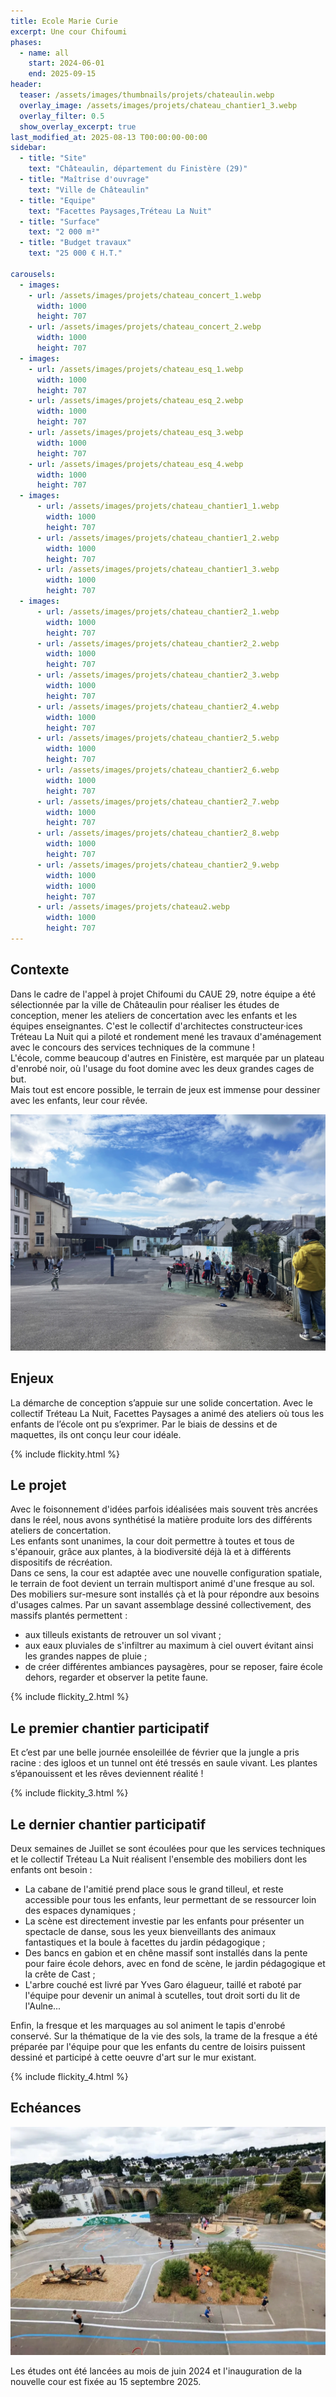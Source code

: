 ```yaml
---
title: Ecole Marie Curie
excerpt: Une cour Chifoumi
phases:
  - name: all
    start: 2024-06-01
    end: 2025-09-15
header:
  teaser: /assets/images/thumbnails/projets/chateaulin.webp
  overlay_image: /assets/images/projets/chateau_chantier1_3.webp
  overlay_filter: 0.5
  show_overlay_excerpt: true
last_modified_at: 2025-08-13 T00:00:00-00:00
sidebar:
  - title: "Site"
    text: "Châteaulin, département du Finistère (29)"
  - title: "Maîtrise d'ouvrage"
    text: "Ville de Châteaulin"
  - title: "Equipe"
    text: "Facettes Paysages,Tréteau La Nuit"
  - title: "Surface"
    text: "2 000 m²"
  - title: "Budget travaux"
    text: "25 000 € H.T."
    
carousels:
  - images:
    - url: /assets/images/projets/chateau_concert_1.webp
      width: 1000
      height: 707
    - url: /assets/images/projets/chateau_concert_2.webp
      width: 1000
      height: 707
  - images:
    - url: /assets/images/projets/chateau_esq_1.webp
      width: 1000
      height: 707
    - url: /assets/images/projets/chateau_esq_2.webp
      width: 1000
      height: 707
    - url: /assets/images/projets/chateau_esq_3.webp
      width: 1000
      height: 707
    - url: /assets/images/projets/chateau_esq_4.webp
      width: 1000
      height: 707
  - images:
      - url: /assets/images/projets/chateau_chantier1_1.webp
        width: 1000
        height: 707
      - url: /assets/images/projets/chateau_chantier1_2.webp
        width: 1000
        height: 707
      - url: /assets/images/projets/chateau_chantier1_3.webp
        width: 1000
        height: 707
  - images:
      - url: /assets/images/projets/chateau_chantier2_1.webp
        width: 1000
        height: 707
      - url: /assets/images/projets/chateau_chantier2_2.webp
        width: 1000
        height: 707
      - url: /assets/images/projets/chateau_chantier2_3.webp
        width: 1000
        height: 707
      - url: /assets/images/projets/chateau_chantier2_4.webp
        width: 1000
        height: 707
      - url: /assets/images/projets/chateau_chantier2_5.webp
        width: 1000
        height: 707
      - url: /assets/images/projets/chateau_chantier2_6.webp
        width: 1000
        height: 707
      - url: /assets/images/projets/chateau_chantier2_7.webp
        width: 1000
        height: 707
      - url: /assets/images/projets/chateau_chantier2_8.webp
        width: 1000
        height: 707
      - url: /assets/images/projets/chateau_chantier2_9.webp
        width: 1000
        width: 1000
        height: 707
      - url: /assets/images/projets/chateau2.webp
        width: 1000
        height: 707
---
```

## Contexte

Dans le cadre de l'appel à projet Chifoumi du CAUE 29, notre équipe a été sélectionnée par la ville de Châteaulin pour réaliser les études de conception, mener les ateliers de concertation avec les enfants et les équipes enseignantes. C'est le collectif d'architectes constructeur·ices Tréteau La Nuit qui a piloté et rondement mené les travaux d'aménagement avec le concours des services techniques de la commune !
<br>
L'école, comme beaucoup d'autres en Finistère, est marquée par un plateau d'enrobé noir, où l'usage du foot domine avec les deux grandes cages de but.
<br>
Mais tout est encore possible, le terrain de jeux est immense pour dessiner avec les enfants, leur cour rêvée.

![photos situation existante](/assets/images/projets/chateau1.webp)

## Enjeux

La démarche de conception s’appuie sur une solide concertation. Avec le collectif Tréteau La Nuit, Facettes Paysages a animé des ateliers où tous les enfants de l’école ont pu s’exprimer. Par le biais de dessins et de maquettes, ils ont conçu leur cour idéale.

{% include flickity.html %}

## Le projet

Avec le foisonnement d'idées parfois idéalisées mais souvent très ancrées dans le réel, nous avons synthétisé la matière produite lors des différents ateliers de concertation.
<br>
Les enfants sont unanimes, la cour doit permettre à toutes et tous de s'épanouir, grâce aux plantes, à la biodiversité déjà là et à différents dispositifs de récréation.
<br>
Dans ce sens, la cour est adaptée avec une nouvelle configuration spatiale, le terrain de foot devient un terrain multisport animé d'une fresque au sol. Des mobiliers sur-mesure sont installés çà et là pour répondre aux besoins d'usages calmes.
Par un savant assemblage dessiné collectivement, des massifs plantés permettent :
* aux tilleuls existants de retrouver un sol vivant ;
* aux eaux pluviales de s'infiltrer au maximum à ciel ouvert évitant ainsi les grandes nappes de pluie ;
* de créer différentes ambiances paysagères, pour se reposer, faire école dehors, regarder et observer la petite faune.

{% include flickity_2.html %}

## Le premier chantier participatif

Et c’est par une belle journée ensoleillée  de février que la jungle a pris racine : des igloos et un tunnel ont été tressés en saule vivant. Les plantes s’épanouissent et les rêves deviennent réalité !

{% include flickity_3.html %}

## Le dernier chantier participatif

Deux semaines de Juillet se sont écoulées pour que les services techniques et le collectif Tréteau La Nuit réalisent l'ensemble des mobiliers dont les enfants ont besoin : 
* La cabane de l'amitié prend place sous le grand tilleul, et reste accessible pour tous les enfants, leur permettant de se ressourcer loin des espaces dynamiques ;
* La scène est directement investie par les enfants pour présenter un spectacle de danse, sous les yeux bienveillants des animaux fantastiques et la boule à facettes du jardin pédagogique ;
* Des bancs en gabion et en chêne massif sont installés dans la pente pour faire école dehors, avec en fond de scène, le jardin pédagogique et la crête de Cast ;
* L'arbre couché est livré par Yves Garo élagueur, taillé et raboté par l'équipe pour devenir un animal à scutelles, tout droit sorti du lit de l'Aulne...

Enfin, la fresque et les marquages au sol animent le tapis d'enrobé conservé. Sur la thématique de la vie des sols, la trame de la fresque a été préparée par l'équipe pour que les enfants du centre de loisirs puissent dessiné et participé à cette oeuvre d'art sur le mur existant.

{% include flickity_4.html %}

## Echéances

![photos projet_réalisé](/assets/images/projets/chateau2.webp)

Les études ont été lancées au mois de juin 2024 et l'inauguration de la nouvelle cour est fixée au 15 septembre 2025.




